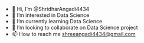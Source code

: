 - 👋 Hi, I’m @ShridharAngadi4434
- 👀 I’m interested in Data Science
- 🌱 I’m currently learning Data Science
- 💞️ I’m looking to collaborate on Data Science project
- 📫 How to reach me shreeangadi4434@gmail.com

<!---
ShridharAngadi4434/ShridharAngadi4434 is a ✨ special ✨ repository because its `README.md` (this file) appears on your GitHub profile.
You can click the Preview link to take a look at your changes.
--->
